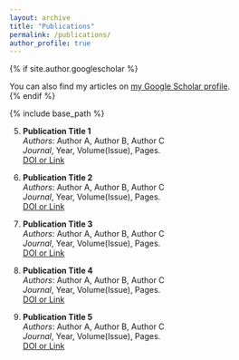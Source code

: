 ```yaml
---
layout: archive
title: "Publications"
permalink: /publications/
author_profile: true
---
```


{% if site.author.googlescholar %}
  <div class="wordwrap">You can also find my articles on <a href="{{site.author.googlescholar}}">my Google Scholar profile</a>.</div>
{% endif %}


{% include base_path %}

[//]: # ({% for post in site.publications reversed %})

[//]: # ()
[//]: # (  {% include archive-single.html %})

[//]: # ()
[//]: # ({% endfor %})

5. **Publication Title 1**  
   *Authors*: Author A, Author B, Author C  
   *Journal*, Year, Volume(Issue), Pages.  
   [DOI or Link](#)

4. **Publication Title 2**  
   *Authors*: Author A, Author B, Author C  
   *Journal*, Year, Volume(Issue), Pages.  
   [DOI or Link](#)

3. **Publication Title 3**  
   *Authors*: Author A, Author B, Author C  
   *Journal*, Year, Volume(Issue), Pages.  
   [DOI or Link](#)

2. **Publication Title 4**  
   *Authors*: Author A, Author B, Author C  
   *Journal*, Year, Volume(Issue), Pages.  
   [DOI or Link](#)

1. **Publication Title 5**  
   *Authors*: Author A, Author B, Author C  
   *Journal*, Year, Volume(Issue), Pages.  
   [DOI or Link](#)
